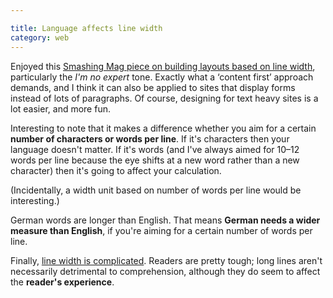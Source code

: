 ```yaml
---

title: Language affects line width
category: web
---
```


Enjoyed this [Smashing Mag piece on building layouts based on line width](https://www.smashingmagazine.com/2013/03/01/logical-breakpoints-responsive-design/), particularly the _I'm no expert_ tone. Exactly what a ‘content first’ approach demands, and I think it can also be applied to sites that display forms instead of lots of paragraphs. Of course, designing for text heavy sites is a lot easier, and more fun.

Interesting to note that it makes a difference whether you aim for a certain **number of characters or words per line**. If it's characters then your language doesn't matter. If it's words (and I've always aimed for 10–12 words per line because the eye shifts at a new word rather than a new character) then it's going to affect your calculation.

(Incidentally, a width unit based on number of words per line would be interesting.)

German words are longer than English. That means **German needs a wider measure than English**, if you're aiming for a certain number of words per line.

Finally, [line width is complicated](https://blog.fawny.org/2005/09/21/measures/). Readers are pretty tough; long lines aren't necessarily detrimental to comprehension, although they do seem to affect the **reader's experience**.
